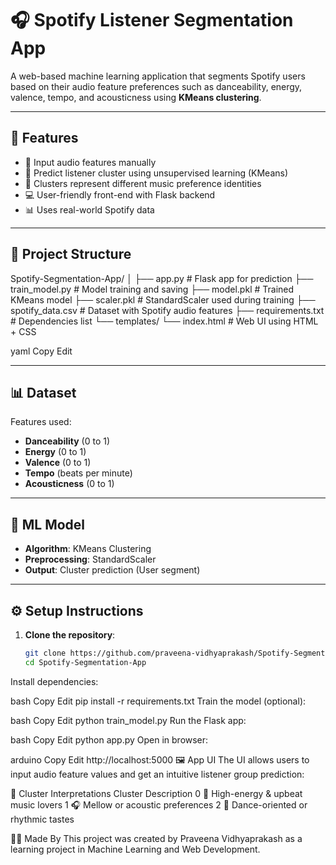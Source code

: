 # 🎧 Spotify Listener Segmentation App

A web-based machine learning application that segments Spotify users based on their audio feature preferences such as danceability, energy, valence, tempo, and acousticness using **KMeans clustering**.

---

## 🚀 Features

- 🎵 Input audio features manually
- 🤖 Predict listener cluster using unsupervised learning (KMeans)
- 🧠 Clusters represent different music preference identities
- 💻 User-friendly front-end with Flask backend
- 📊 Uses real-world Spotify data

---

## 📁 Project Structure

Spotify-Segmentation-App/
│
├── app.py # Flask app for prediction
├── train_model.py # Model training and saving
├── model.pkl # Trained KMeans model
├── scaler.pkl # StandardScaler used during training
├── spotify_data.csv # Dataset with Spotify audio features
├── requirements.txt # Dependencies list
└── templates/
└── index.html # Web UI using HTML + CSS

yaml
Copy
Edit

---

## 📊 Dataset

Features used:
- **Danceability** (0 to 1)
- **Energy** (0 to 1)
- **Valence** (0 to 1)
- **Tempo** (beats per minute)
- **Acousticness** (0 to 1)

---

## 🧪 ML Model

- **Algorithm**: KMeans Clustering
- **Preprocessing**: StandardScaler
- **Output**: Cluster prediction (User segment)

---

## ⚙️ Setup Instructions

1. **Clone the repository**:
   ```bash
   git clone https://github.com/praveena-vidhyaprakash/Spotify-Segmentation-App.git
   cd Spotify-Segmentation-App
Install dependencies:

bash
Copy
Edit
pip install -r requirements.txt
Train the model (optional):

bash
Copy
Edit
python train_model.py
Run the Flask app:

bash
Copy
Edit
python app.py
Open in browser:

arduino
Copy
Edit
http://localhost:5000
🖼️ App UI
The UI allows users to input audio feature values and get an intuitive listener group prediction:



🧠 Cluster Interpretations
Cluster	Description
0	🎤 High-energy & upbeat music lovers
1	🎧 Mellow or acoustic preferences
2	💃 Dance-oriented or rhythmic tastes

🙋‍♀️ Made By
This project was created by Praveena Vidhyaprakash as a learning project in Machine Learning and Web Development.


